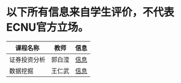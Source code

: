 # 以下所有信息来自学生评价，不代表ECNU官方立场。


| 课程名称| 教师 | 信息 |
|--------|-----|------|
| 证券投资分析 | 郭白滢 | [信息](/ECNU-Course-Info/Course/zqtzfx.md) |
| 数据挖掘 | 王仁武 | [信息](/ECNU-Course-Info/Course/sjwj(xxgl).md) |


<script type=text/javascript>
window.onload = function() {
  var anchorElements = document.getElementsByTagName('a');
  for (var i in anchorElements)
      anchorElements[i].href = anchorElements[i].href.replace(.md, .html)
}
</script>

